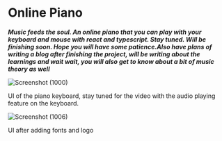 # Online Piano

***Music feeds the soul. An online piano that you can play with your keyboard and mouse with react and typescript. Stay tuned. Will be finishing soon. Hope you will have some patience.Also have plans of writing a blog after finishing the project, will be writing about the learnings and wait wait, you will also get to know about a bit of music theory as well***


![Screenshot (1000)](https://user-images.githubusercontent.com/81863474/146637868-0ee6ea1b-043e-4436-97a6-add9a02464c9.png)

UI of the piano keyboard, stay tuned for the video with the audio playing feature on the keyboard.

![Screenshot (1006)](https://user-images.githubusercontent.com/81863474/146663924-78912538-c340-4651-afc5-97e5e956d12d.png)

UI after adding fonts and logo
